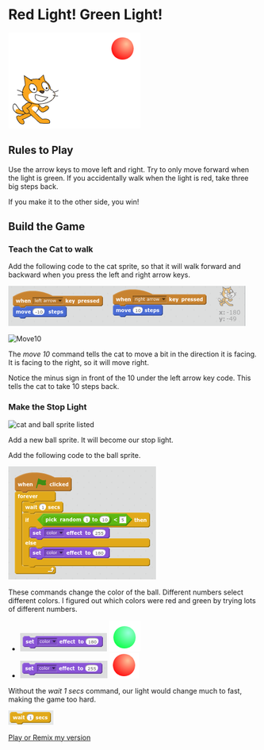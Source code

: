 # Red Light! Green Light!

![red light welcome](redlightwelcome.png)

## Rules to Play

Use the arrow keys to move left and right.
Try to only move forward when the light is green. 
If you accidentally walk when the light is red, take three big steps back.

If you make it to the other side, you win!

## Build the Game

### Teach the Cat to walk

Add the following code to the cat sprite, so that it will walk forward and backward when you press the left and right arrow keys.

![cat code](walkleftrightcatcode.png)

![Move10](move10.png)

The *move 10* command tells the cat to move a bit in the direction it is facing. It is facing to the right, so it will move right.

Notice the minus sign in front of the 10 under the left arrow key code. This tells the cat to take 10 steps back.

### Make the Stop Light

![cat and ball sprite listed](catandballsprites.png)

Add a new ball sprite. It will become our stop light.

Add the following code to the ball sprite.

![Stop light code](redlightcode.png)

These commands change the color of the ball. Different numbers select different colors. I figured out which colors were red and green by trying lots of different numbers.

- ![set color red](setcolor180.png) ![Green ball](greenball.png)
- ![set color red](setcolor255.png) ![Red ball](redball.png)

Without the *wait 1 secs* command, our light would change much to fast, making the game too hard. 

![wait 1 sec](wait1sec.png)

[Play or Remix my version](https://scratch.mit.edu/projects/170705647/)
